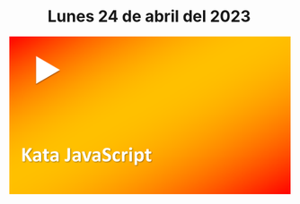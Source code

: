 <h1 align="center"><strong>Lunes 24 de abril del 2023</strong></h1>
<a href="https://youtu.be/vzu0Ltgxg24?t=1"><img src="/CLASES/Kata_2/KATA_2.png"></a>